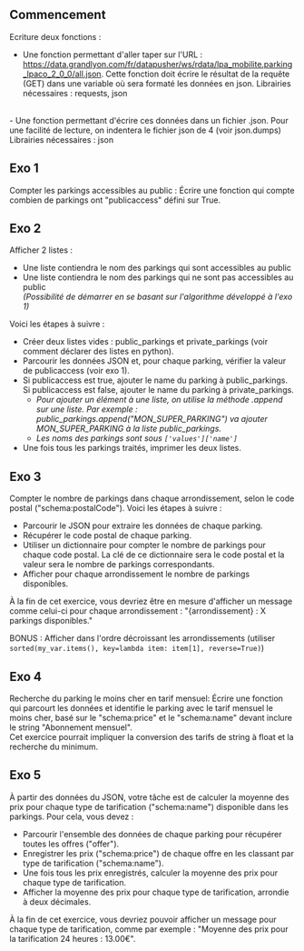 ## Commencement
Ecriture deux fonctions :
- Une fonction permettant d'aller taper sur l'URL : https://data.grandlyon.com/fr/datapusher/ws/rdata/lpa_mobilite.parking_lpaco_2_0_0/all.json. Cette fonction doit écrire le résultat de la requête (GET) dans une variable où sera formaté les données en json.
Librairies nécessaires : requests, json
<br>
- Une fonction permettant d'écrire ces données dans un fichier .json. Pour une facilité de lecture, on indentera le fichier json de 4 (voir json.dumps)
Librairies nécessaires : json


## Exo 1
Compter les parkings accessibles au public : Écrire une fonction qui compte combien de parkings ont "publicaccess" défini sur True.

## Exo 2
Afficher 2 listes : 
- Une liste contiendra le nom des parkings qui sont accessibles au public
- Une liste contiendra le nom des parkings qui ne sont pas accessibles au public<br>
*(Possibilité de démarrer en se basant sur l'algorithme développé à l'exo 1)*

Voici les étapes à suivre :
- Créer deux listes vides : public_parkings et private_parkings (voir comment déclarer des listes en python).
- Parcourir les données JSON et, pour chaque parking, vérifier la valeur de publicaccess (voir exo 1).
- Si publicaccess est true, ajouter le name du parking à public_parkings. Si publicaccess est false, ajouter le name du parking à private_parkings.
  - *Pour ajouter un élément à une liste, on utilise la méthode .append sur une liste. Par exemple : public_parkings.append("MON_SUPER_PARKING") va ajouter MON_SUPER_PARKING à la liste public_parkings.*
  - *Les noms des parkings sont sous `['values']['name']`*
- Une fois tous les parkings traités, imprimer les deux listes.

## Exo 3
Compter le nombre de parkings dans chaque arrondissement, selon le code postal ("schema:postalCode").
Voici les étapes à suivre :

- Parcourir le JSON pour extraire les données de chaque parking.
- Récupérer le code postal de chaque parking.
- Utiliser un dictionnaire pour compter le nombre de parkings pour chaque code postal. La clé de ce dictionnaire sera le code postal et la valeur sera le nombre de parkings correspondants.
- Afficher pour chaque arrondissement le nombre de parkings disponibles.

À la fin de cet exercice, vous devriez être en mesure d'afficher un message comme celui-ci pour chaque arrondissement : "{arrondissement} : X parkings disponibles."

BONUS : Afficher dans l'ordre décroissant les arrondissements (utiliser `sorted(my_var.items(), key=lambda item: item[1], reverse=True)`)

## Exo 4
Recherche du parking le moins cher en tarif mensuel: Écrire une fonction qui parcourt les données et identifie le parking avec le tarif mensuel le moins cher, basé sur le "schema:price" et le "schema:name" devant inclure le string "Abonnement mensuel".<br>
Cet exercice pourrait impliquer la conversion des tarifs de string à float et la recherche du minimum.

## Exo 5
À partir des données du JSON, votre tâche est de calculer la moyenne des prix pour chaque type de tarification ("schema:name") disponible dans les parkings.
Pour cela, vous devez :

- Parcourir l'ensemble des données de chaque parking pour récupérer toutes les offres ("offer").
- Enregistrer les prix ("schema:price") de chaque offre en les classant par type de tarification ("schema:name").
- Une fois tous les prix enregistrés, calculer la moyenne des prix pour chaque type de tarification.
- Afficher la moyenne des prix pour chaque type de tarification, arrondie à deux décimales.

À la fin de cet exercice, vous devriez pouvoir afficher un message pour chaque type de tarification, comme par exemple : "Moyenne des prix pour la tarification 24 heures : 13.00€".
